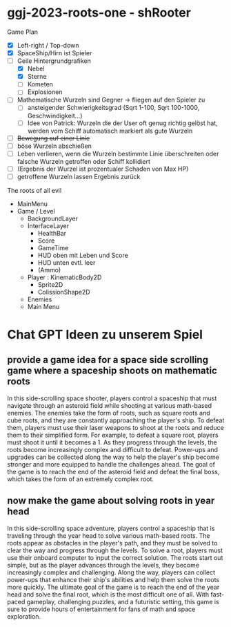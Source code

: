 # ggj-2023-roots-one - shRooter

Game Plan

- [x] Left-right / Top-down
- [x] SpaceShip/Hirn ist Spieler
- [ ] Geile Hintergrundgrafiken
    - [x] Nebel
    - [x] Sterne
    - [ ] Kometen
    - [ ] Explosionen
- [ ] Mathematische Wurzeln sind Gegner -> fliegen auf den Spieler zu
    - [ ] ansteigender Schwierigkeitsgrad (Sqrt 1-100, Sqrt 100-1000, Geschwindigkeit...)
    - [ ] Idee von Patrick: Wurzeln die der User oft genug richtig gelöst hat, werden vom Schiff automatisch markiert als gute Wurzeln
- [ ] ~~Bewegung auf einer Linie~~
- [ ] böse Wurzeln abschießen
- [ ] Leben verlieren, wenn die Wurzeln bestimmte Linie überschreiten oder falsche Wurzeln getroffen oder Schiff
  kollidiert
- [ ] (Ergebnis der Wurzel ist prozentualer Schaden von Max HP)
- [ ] getroffene Wurzeln lassen Ergebnis zurück

The roots of all evil

- MainMenu
- Game / Level
    - BackgroundLayer
    - InterfaceLayer
        - HealthBar
        - Score
        - GameTime
        - HUD oben mit Leben und Score
        - HUD unten evtl. leer
        - (Ammo)
    - Player : KinematicBody2D
        - Sprite2D
        - ColissionShape2D
    - Enemies
    - Main Menu

# Chat GPT Ideen zu unserem Spiel

## provide a game idea for a space side scrolling game where a spaceship shoots on mathematic roots

In this side-scrolling space shooter, players control a spaceship that must navigate through an asteroid field while
shooting at various math-based enemies. The enemies take the form of roots, such as square roots and cube roots, and
they are constantly approaching the player's ship. To defeat them, players must use their laser weapons to shoot at the
roots and reduce them to their simplified form. For example, to defeat a square root, players must shoot it until it
becomes a 1. As they progress through the levels, the roots become increasingly complex and difficult to defeat.
Power-ups and upgrades can be collected along the way to help the player's ship become stronger and more equipped to
handle the challenges ahead. The goal of the game is to reach the end of the asteroid field and defeat the final boss,
which takes the form of an extremely complex root.

## now make the game about solving roots in year head

In this side-scrolling space adventure, players control a spaceship that is traveling through the year head to solve
various math-based roots. The roots appear as obstacles in the player's path, and they must be solved to clear the way
and progress through the levels. To solve a root, players must use their onboard computer to input the correct solution.
The roots start out simple, but as the player advances through the levels, they become increasingly complex and
challenging. Along the way, players can collect power-ups that enhance their ship's abilities and help them solve the
roots more quickly. The ultimate goal of the game is to reach the end of the year head and solve the final root, which
is the most difficult one of all. With fast-paced gameplay, challenging puzzles, and a futuristic setting, this game is
sure to provide hours of entertainment for fans of math and space exploration.
